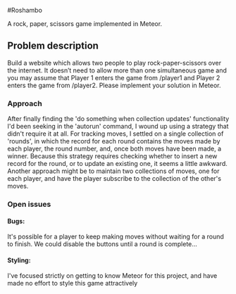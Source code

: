 #Roshambo

A rock, paper, scissors game implemented in Meteor.

## Problem description

Build a website which allows two people to play rock-paper-scissors over the internet. It doesn’t need to allow more than one simultaneous game and you may assume that Player 1 enters the game from /player1 and Player 2 enters the game from /player2. Please implement your solution in Meteor.

### Approach

After finally finding the 'do something when collection updates' functionality I'd been seeking in the 'autorun' command, I wound up using a strategy that didn't require it at all. For tracking moves, I settled on a single collection of 'rounds', in which the record for each round contains the moves made by each player, the round number, and, once both moves have been made, a winner. Because this strategy requires checking whether to insert a new record for the round, or to update an existing one, it seems a little awkward. Another approach might be to maintain two collections of moves, one for each player, and have the player subscribe to the collection of the other's moves.

### Open issues

#### Bugs:
It's possible for a player to keep making moves without waiting for a round to finish. We could disable the buttons until a round is complete...

#### Styling:
I've focused strictly on getting to know Meteor for this project, and have made no effort to style this game attractively
